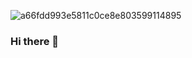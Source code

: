 ![a66fdd993e5811c0ce8e803599114895](https://user-images.githubusercontent.com/70007683/139055976-8b6ce192-76a7-4ae3-a2e4-eeada25f5200.gif)

### Hi there 👋


<!--
**Alifian438/Alifian438** is a ✨ _special_ ✨ repository because its `README.md` (this file) appears on your GitHub profile.

Here are some ideas to get you started:

- 🔭 I’m currently working on ...
- 🌱 I’m currently learning ...
- 👯 I’m looking to collaborate on ...
- 🤔 I’m looking for help with ...
- 💬 Ask me about ...
- 📫 How to reach me: ...
- 😄 Pronouns: ...
- ⚡ Fun fact: ...
-->

